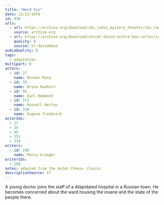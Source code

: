 ```yaml
---
title: "Ward Six"
date: 12/13/1978
id: 930
urls: 
  - url: https://archive.org/download/cbs_radio_mystery_theater/cbs_radio_mystery_theater-0901-0950.zip/cbs_radio_mystery_theater-0901-0950%2Fcbsrmt_0930_ward_six.mp3
    source: archive-org
  - url: https://archive.org/download/cbsrmt-david-oxford-boa-collection/CBSRMT-781213-0930-Ward-Six-(128-44)_KQV-{BoA}.mp3
    quality: 0
    source: kl-davidoboa
audioQuality: 0
tags: 
  - adaptation
multipart: 0
actors:  
  - id: 27
    name: Norman Rose  
  - id: 35
    name: Bryna Raeburn  
  - id: 95
    name: Earl Hammond  
  - id: 151
    name: Russell Horton  
  - id: 310
    name: Eugene Troobnick
actorIds:  
  - 27  
  - 35  
  - 95  
  - 151  
  - 310
writers:  
  - id: 290
    name: Percy Granger
writerIds:  
  - 290
notes: adapted from the Anton Chekov classic
descriptionSource: kf
---
```

A young doctor joins the staff of a dilapidated hospital in a Russian town. He becomes concerned about the ward housing the insane and the state of the people there.